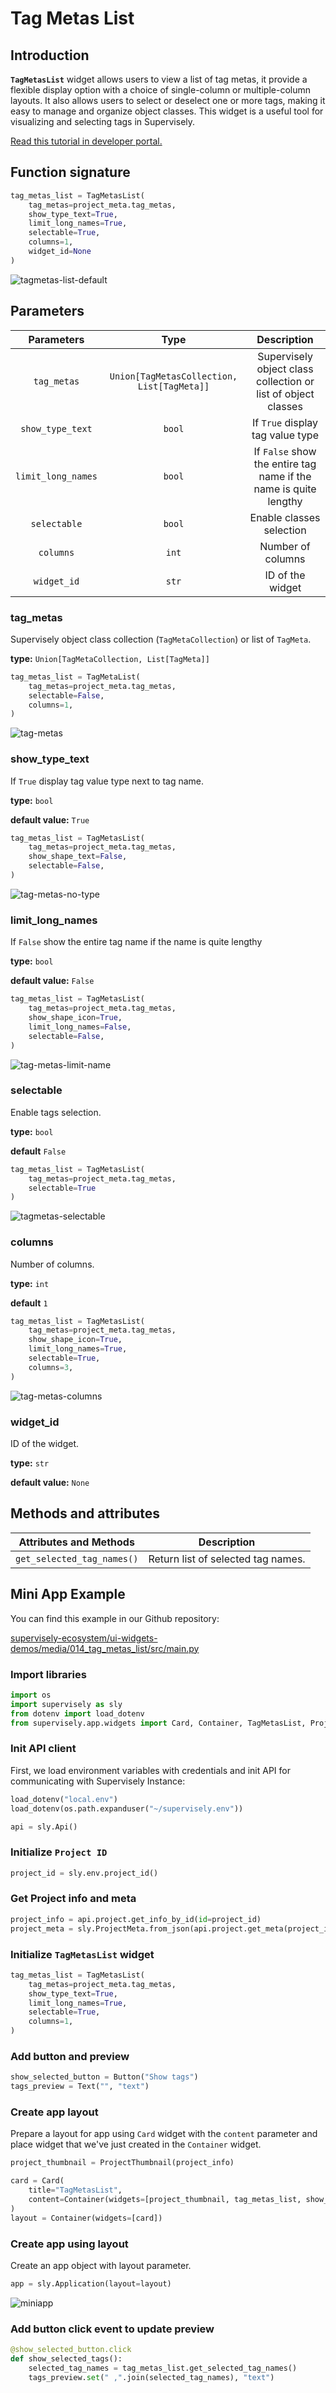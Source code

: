 # Tag Metas List

## Introduction

**`TagMetasList`** widget allows users to view a list of tag metas, it provide a flexible display option with a choice of single-column or multiple-column layouts. It also allows users to select or deselect one or more tags, making it easy to manage and organize object classes. This widget is a useful tool for visualizing and selecting tags in Supervisely.

[Read this tutorial in developer portal.](https://developer.supervise.ly/app-development/apps-with-gui/tag-metas-list)

## Function signature

```python
tag_metas_list = TagMetasList(
    tag_metas=project_meta.tag_metas,
    show_type_text=True,
    limit_long_names=True,
    selectable=True,
    columns=1,
    widget_id=None
)
```

![tagmetas-list-default](https://github.com/supervisely-ecosystem/ui-widgets-demos/assets/48913536/2362213e-b21b-43d4-9dcb-9dbfdb9b93e6)

## Parameters

|     Parameters     |                    Type                    |                           Description                            |
| :----------------: | :----------------------------------------: | :--------------------------------------------------------------: |
|    `tag_metas`     | `Union[TagMetasCollection, List[TagMeta]]` |  Supervisely object class collection or list of object classes   |
|  `show_type_text`  |                   `bool`                   |                 If `True` display tag value type                 |
| `limit_long_names` |                   `bool`                   | If `False` show the entire tag name if the name is quite lengthy |
|    `selectable`    |                   `bool`                   |                     Enable classes selection                     |
|     `columns`      |                   `int`                    |                        Number of columns                         |
|    `widget_id`     |                   `str`                    |                         ID of the widget                         |

### tag_metas

Supervisely object class collection (`TagMetaCollection`) or list of `TagMeta`.

**type:** `Union[TagMetaCollection, List[TagMeta]]`

```python
tag_metas_list = TagMetaList(
    tag_metas=project_meta.tag_metas,
    selectable=False,
    columns=1,
)
```

![tag-metas](https://github.com/supervisely-ecosystem/ui-widgets-demos/assets/48913536/cd82cf76-55eb-4fea-883a-b1ffd3180900)

### show_type_text

If `True` display tag value type next to tag name.

**type:** `bool`

**default value:** `True`

```python
tag_metas_list = TagMetasList(
    tag_metas=project_meta.tag_metas,
    show_shape_text=False,
    selectable=False,
)
```

![tag-metas-no-type](https://github.com/supervisely-ecosystem/ui-widgets-demos/assets/48913536/1fc3379c-4f90-447a-b4aa-61f91e7a8183)

### limit_long_names

If `False` show the entire tag name if the name is quite lengthy

**type:** `bool`

**default value:** `False`

```python
tag_metas_list = TagMetasList(
    tag_metas=project_meta.tag_metas,
    show_shape_icon=True,
    limit_long_names=False,
    selectable=False,
)
```

![tag-metas-limit-name](https://github.com/supervisely-ecosystem/ui-widgets-demos/assets/48913536/b9d40902-25ba-40d6-8788-a124dba0c7c1)

### selectable

Enable tags selection.

**type:** `bool`

**default** `False`

```python
tag_metas_list = TagMetasList(
    tag_metas=project_meta.tag_metas,
    selectable=True
)
```

![tagmetas-selectable](https://github.com/supervisely-ecosystem/ui-widgets-demos/assets/48913536/2362213e-b21b-43d4-9dcb-9dbfdb9b93e6)

### columns

Number of columns.

**type:** `int`

**default** `1`

```python
tag_metas_list = TagMetasList(
    tag_metas=project_meta.tag_metas,
    show_shape_icon=True,
    limit_long_names=True,
    selectable=True,
    columns=3,
)
```

![tag-metas-columns](https://github.com/supervisely-ecosystem/ui-widgets-demos/assets/48913536/81b52cd3-50b3-4647-8a58-e26c0883228a)

### widget_id

ID of the widget.

**type:** `str`

**default value:** `None`

## Methods and attributes

|   Attributes and Methods   | Description                        |
| :------------------------: | ---------------------------------- |
| `get_selected_tag_names()` | Return list of selected tag names. |

## Mini App Example

You can find this example in our Github repository:

[supervisely-ecosystem/ui-widgets-demos/media/014_tag_metas_list/src/main.py](https://github.com/supervisely-ecosystem/ui-widgets-demos/blob/master/media/014_tag_metas_list/src/main.py)

### Import libraries

```python
import os
import supervisely as sly
from dotenv import load_dotenv
from supervisely.app.widgets import Card, Container, TagMetasList, ProjectThumbnail
```

### Init API client

First, we load environment variables with credentials and init API for communicating with Supervisely Instance:

```python
load_dotenv("local.env")
load_dotenv(os.path.expanduser("~/supervisely.env"))

api = sly.Api()
```

### Initialize `Project ID`

```python
project_id = sly.env.project_id()
```

### Get Project info and meta

```python
project_info = api.project.get_info_by_id(id=project_id)
project_meta = sly.ProjectMeta.from_json(api.project.get_meta(project_id))
```

### Initialize `TagMetasList` widget

```python
tag_metas_list = TagMetasList(
    tag_metas=project_meta.tag_metas,
    show_type_text=True,
    limit_long_names=True,
    selectable=True,
    columns=1,
)
```

### Add button and preview

```python
show_selected_button = Button("Show tags")
tags_preview = Text("", "text")
```

### Create app layout

Prepare a layout for app using `Card` widget with the `content` parameter and place widget that we've just created in the `Container` widget.

```python
project_thumbnail = ProjectThumbnail(project_info)

card = Card(
    title="TagMetasList",
    content=Container(widgets=[project_thumbnail, tag_metas_list, show_selected_button]),
)
layout = Container(widgets=[card])
```

### Create app using layout

Create an app object with layout parameter.

```python
app = sly.Application(layout=layout)
```

![miniapp](https://github.com/supervisely-ecosystem/ui-widgets-demos/assets/48913536/e76282ad-cb79-42e3-b080-6291035b7947)

### Add button click event to update preview

```python
@show_selected_button.click
def show_selected_tags():
    selected_tag_names = tag_metas_list.get_selected_tag_names()
    tags_preview.set(" ,".join(selected_tag_names), "text")
```
